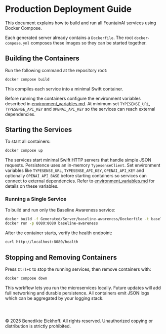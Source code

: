 # Production Deployment Guide

This document explains how to build and run all FountainAI services using Docker Compose.

Each generated server already contains a `Dockerfile`. The root `docker-compose.yml` composes these images so they can be started together.

## Building the Containers

Run the following command at the repository root:

```bash
docker compose build
```

This compiles each service into a minimal Swift container.

Before running the containers configure the environment variables described in [environment_variables.md](../../../../../docs/environment_variables.md). At minimum set `TYPESENSE_URL`, `TYPESENSE_API_KEY` and `OPENAI_API_KEY` so the services can reach external dependencies.

## Starting the Services

To start all containers:

```bash
docker compose up
```

The services start minimal Swift HTTP servers that handle simple JSON requests. Persistence uses an in-memory `TypesenseClient`.
Set environment variables like `TYPESENSE_URL`, `TYPESENSE_API_KEY`, `OPENAI_API_KEY` and optionally `OPENAI_API_BASE` before starting containers so services can connect to external dependencies.
Refer to [environment_variables.md](../../../../../docs/environment_variables.md) for details on these variables.

### Running a Single Service

To build and run only the Baseline Awareness service:

```bash
docker build -f Generated/Server/baseline-awareness/Dockerfile -t baseline-awareness .
docker run -p 8080:8080 baseline-awareness
```

After the container starts, verify the health endpoint:

```bash
curl http://localhost:8080/health
```

## Stopping and Removing Containers

Press `Ctrl+C` to stop the running services, then remove containers with:

```bash
docker compose down
```

This workflow lets you run the microservices locally. Future updates will add full networking and durable persistence.
All containers emit JSON logs which can be aggregated by your logging stack.

```



```
© 2025 Benedikte Eickhoff. All rights reserved.
Unauthorized copying or distribution is strictly prohibited.
```
